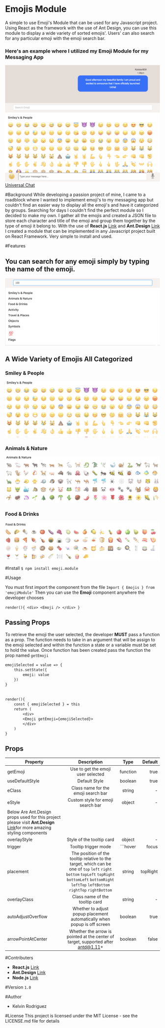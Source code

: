 # Emojis Module
A simple to use Emoji's Module that can be used for any Javascript project. Using React as the framework with the use of Ant Design, you can use this module to display a wide variety of sorted emojis'. Users' can also search for any particular emoji with the emoji search bar.

### Here's an example where I utilized my Emoji Module for my Messaging App
![fig 1. Emoji Module](/ReadMeImg/emoji-display.png)
 [Universal Chat](https://uchat-universal.herokuapp.com/) 

#Background
While developing a passion project of mine, I came to a roadblock where I wanted to implement emoji's to my messaging app but couldn't find an easier way to display all the emoji's and have it categorized by groups. Searching for days I couldn't find the perfect module so I decided to make my own. I gather all the emojis and created a JSON file to store each character and title of the emoji and group them together by the type of emoji it belong to. With the use of **React.js** [Link](https://reactjs.org/) and **Ant.Design** [Link](https://ant.design/) I created a module that can be implemented in any Javascript project built on React Framework. Very simple to install and used.


#Features
## You can search for any emoji simply by typing the name of the emoji.
![Image](/ReadMeImg/emoji-search.png)

## A Wide Variety of Emojis All Categorized

### Smiley & People
![Image](/ReadMeImg/smiley_people.png)
### Animals & Nature
![Image](/ReadMeImg/animals_nature.png)
### Food & Drinks
![Image](/ReadMeImg/food_drinks.png)

#Install
```$ npm install emoji.module```

#Usage

You must first import the component from the file
```Import { Emojis } from 'emojiModule'```
Then you can use the **Emoji** component anywhere the developer chooses

``render(){
    <div>
    <Emoji />
    </div>
}``

## Passing Props
To retrieve the emoji the user selected, the developer **MUST** pass a function as a prop. The function needs to take in an argument that will be assign to the emoji selected and within the function a state or a variable must be set to hold the value. Once function has been created pass the function the prop named 
``getEmoji``

``` 
emojiSelected = value => {
    this.setState({
        emoji: value
    })
}


render(){
    const { emojiSelected } = this
    return (
        <div>
        <Emoji getEmoji={emojiSelected}>
        </div>
    )
} 
```

## Props
| Property      | Description   | Type  | Default |
| ------------- |:-------------:|:-----:|--------:|
| getEmoji     | Use to get the emoji user selected| function | true |
| useDefaultStyle     | Default Style      |   boolean | true |
| eClass | Class name for the emoji search bar    | string |-|
|eStyle| Custom style for emoji search bar|object|-|
|Below Are Ant.Design props used for this project please visit **Ant.Design** [Link](https://ant.design/)for more amazing styling components|
|overlayStyle|Style of the tooltip card|object|-|
|trigger|Tooltip trigger mode|```hover | focus | click | contextMenu```| ```click```|
|placement|The position of the tooltip relative to the target, which can be one of `top` `left` `right` `bottom` `topLeft` `topRight` `bottomLeft` `bottomRight` `leftTop` `leftBottom` `rightTop` `rightBottom`|string|topRight|
|overlayClass|Class name of the tooltip card|string|-|
|autoAdjustOverflow|Whether to adjust popup placement automatically when popup is off screen|boolean|true|
|arrowPointAtCenter|Whether the arrow is pointed at the center of target, supported after antd@1.11+|boolean|false|


#Contributers
- **React.js** [Link](https://reactjs.org/) 
- **Ant.Design** [Link](https://ant.design/)
- **Node.js** [Link](https://nodejs.org/en/)

#Version
```1.0```

#Author
- Kelvin Rodriguez

#License
This project is licensed under the MIT License - see the LICENSE.md file for details
